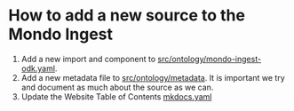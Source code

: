 # How to add a new source to the Mondo Ingest

1. Add a new import and component to [src/ontology/mondo-ingest-odk.yaml](https://github.com/monarch-initiative/mondo-ingest/blob/main/src/ontology/mondo-ingest-odk.yaml).
2. Add a new metadata file to [src/ontology/metadata](https://github.com/monarch-initiative/mondo-ingest/blob/main/src/ontology/metadata). It is important we try and document as much about the source as we can.
3. Update the Website Table of Contents [mkdocs.yaml](https://github.com/monarch-initiative/mondo-ingest/blob/main/mkdocs.yaml)

